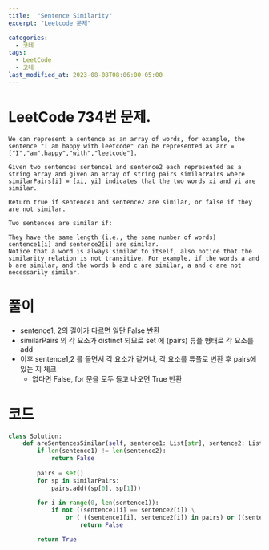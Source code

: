 ```yaml
---
title:  "Sentence Similarity"
excerpt: "Leetcode 문제"

categories:
  - 코테
tags:
  - LeetCode
  - 코테
last_modified_at: 2023-08-08T08:06:00-05:00
---
```


# LeetCode 734번 문제.
```
We can represent a sentence as an array of words, for example, the sentence "I am happy with leetcode" can be represented as arr = ["I","am",happy","with","leetcode"].

Given two sentences sentence1 and sentence2 each represented as a string array and given an array of string pairs similarPairs where similarPairs[i] = [xi, yi] indicates that the two words xi and yi are similar.

Return true if sentence1 and sentence2 are similar, or false if they are not similar.

Two sentences are similar if:

They have the same length (i.e., the same number of words)
sentence1[i] and sentence2[i] are similar.
Notice that a word is always similar to itself, also notice that the similarity relation is not transitive. For example, if the words a and b are similar, and the words b and c are similar, a and c are not necessarily similar.
```

# 풀이

- sentence1, 2의 길이가 다르면 일단 False 반환
- similarPairs 의 각 요소가 distinct 되므로 set 에 (pairs) 튜플 형태로 각 요소를 add
- 이후 sentence1,2 를 돌면서 각 요소가 같거나, 각 요소를 튜플로 변환 후 pairs에 있는 지 체크
  - 없다면 False, for 문을 모두 돌고 나오면 True 반환
    
# 코드

```python
class Solution:
    def areSentencesSimilar(self, sentence1: List[str], sentence2: List[str], similarPairs: List[List[str]]) -> bool:
        if len(sentence1) != len(sentence2):
            return False
        
        pairs = set()
        for sp in similarPairs:
            pairs.add((sp[0], sp[1]))

        for i in range(0, len(sentence1)):
            if not ((sentence1[i] == sentence2[i]) \
                or ( ((sentence1[i], sentence2[i]) in pairs) or ((sentence2[i], sentence1[i]) in pairs))):
                    return False

        return True

```

